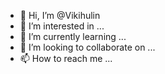 - 👋 Hi, I’m @Vikihulin
- 👀 I’m interested in ...
- 🌱 I’m currently learning ...
- 💞️ I’m looking to collaborate on ...
- 📫 How to reach me ...

<!---
Vikihulin/Vikihulin is a ✨ special ✨ repository because its `README.md` (this file) appears on your GitHub profile.
You can click the Preview link to take a look at your changes.
--->
